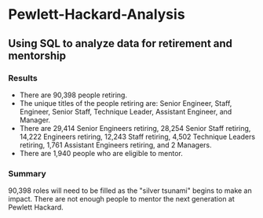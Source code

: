 # Pewlett-Hackard-Analysis
## Using SQL to analyze data for retirement and mentorship

### Results
- There are 90,398 people retiring.
- The unique titles of the people retiring are: Senior Engineer, Staff, Engineer, Senior Staff, Technique Leader, Assistant Engineer, and Manager.
- There are 29,414 Senior Engineers retiring, 28,254 Senior Staff retiring, 14,222 Engineers retiring, 12,243 Staff retiring, 4,502 Technique Leaders retiring, 1,761 Assistant Engineers retiring, and 2 Managers.
- There are 1,940 people who are eligible to mentor.

### Summary
90,398 roles will need to be filled as the "silver tsunami" begins to make an impact. There are not enough people to mentor the next generation at Pewlett Hackard.
